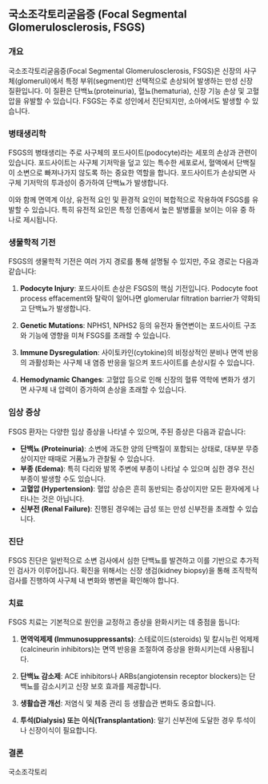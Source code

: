 

## 국소조각토리굳음증 (Focal Segmental Glomerulosclerosis, FSGS)

### 개요
국소조각토리굳음증(Focal Segmental Glomerulosclerosis, FSGS)은 신장의 사구체(glomeruli)에서 특정 부위(segment)만 선택적으로 손상되어 발생하는 만성 신장 질환입니다. 이 질환은 단백뇨(proteinuria), 혈뇨(hematuria), 신장 기능 손상 및 고혈압을 유발할 수 있습니다. FSGS는 주로 성인에서 진단되지만, 소아에서도 발생할 수 있습니다.

### 병태생리학
FSGS의 병태생리는 주로 사구체의 포드사이트(podocyte)라는 세포의 손상과 관련이 있습니다. 포드사이트는 사구체 기저막을 덮고 있는 특수한 세포로서, 혈액에서 단백질이 소변으로 빠져나가지 않도록 하는 중요한 역할을 합니다. 포드사이트가 손상되면 사구체 기저막의 투과성이 증가하여 단백뇨가 발생합니다.

이와 함께 면역계 이상, 유전적 요인 및 환경적 요인이 복합적으로 작용하여 FSGS를 유발할 수 있습니다. 특히 유전적 요인은 특정 인종에서 높은 발병률을 보이는 이유 중 하나로 제시됩니다.

### 생물학적 기전
FSGS의 생물학적 기전은 여러 가지 경로를 통해 설명될 수 있지만, 주요 경로는 다음과 같습니다:

1. **Podocyte Injury**: 포드사이트 손상은 FSGS의 핵심 기전입니다. Podocyte foot process effacement와 탈락이 일어나면 glomerular filtration barrier가 약화되고 단백뇨가 발생합니다.

2. **Genetic Mutations**: NPHS1, NPHS2 등의 유전자 돌연변이는 포드사이트 구조와 기능에 영향을 미쳐 FSGS를 초래할 수 있습니다.

3. **Immune Dysregulation**: 사이토카인(cytokine)의 비정상적인 분비나 면역 반응의 과활성화는 사구체 내 염증 반응을 일으켜 포드사이트를 손상시킬 수 있습니다.

4. **Hemodynamic Changes**: 고혈압 등으로 인해 신장의 혈류 역학에 변화가 생기면 사구체 내 압력이 증가하여 손상을 초래할 수 있습니다.

### 임상 증상
FSGS 환자는 다양한 임상 증상을 나타낼 수 있으며, 주된 증상은 다음과 같습니다:

- **단백뇨 (Proteinuria)**: 소변에 과도한 양의 단백질이 포함되는 상태로, 대부분 무증상이지만 때때로 거품뇨가 관찰될 수 있습니다.
- **부종 (Edema)**: 특히 다리와 발목 주변에 부종이 나타날 수 있으며 심한 경우 전신 부종이 발생할 수도 있습니다.
- **고혈압 (Hypertension)**: 혈압 상승은 흔히 동반되는 증상이지만 모든 환자에게 나타나는 것은 아닙니다.
- **신부전 (Renal Failure)**: 진행된 경우에는 급성 또는 만성 신부전을 초래할 수 있습니다.

### 진단
FSGS 진단은 일반적으로 소변 검사에서 심한 단백뇨를 발견하고 이를 기반으로 추가적인 검사가 이루어집니다. 확진을 위해서는 신장 생검(kidney biopsy)을 통해 조직학적 검사를 진행하여 사구체 내 변화와 병변을 확인해야 합니다.

### 치료
FSGS 치료는 기본적으로 원인을 교정하고 증상을 완화시키는 데 중점을 둡니다:

1. **면역억제제 (Immunosuppressants)**: 스테로이드(steroids) 및 칼시뉴린 억제제(calcineurin inhibitors)는 면역 반응을 조절하여 증상을 완화시키는데 사용됩니다.
   
2. **단백뇨 감소제**: ACE inhibitors나 ARBs(angiotensin receptor blockers)는 단백뇨를 감소시키고 신장 보호 효과를 제공합니다.

3. **생활습관 개선**: 저염식 및 체중 관리 등 생활습관 변화도 중요합니다.

4. **투석(Dialysis) 또는 이식(Transplantation)**: 말기 신부전에 도달한 경우 투석이나 신장이식이 필요합니다.

### 결론
국소조각토리